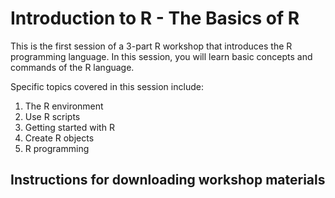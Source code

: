# Introduction to R - The Basics of R
This is the first session of a 3-part R workshop that introduces the R programming language. In this session, you will learn basic concepts and commands of the R language.

Specific topics covered in this session include:

1. The R environment
2. Use R scripts
3. Getting started with R
4. Create R objects
5. R programming

## Instructions for downloading workshop materials